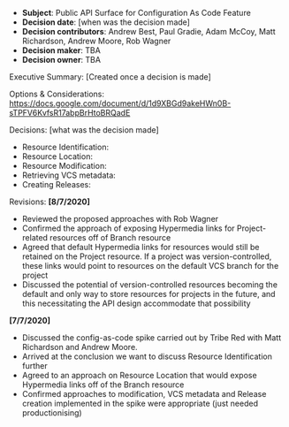  - **Subject**: Public API Surface for Configuration As Code Feature
 - **Decision date**: [when was the decision made]
 - **Decision contributors**: Andrew Best, Paul Gradie, Adam McCoy, Matt Richardson, Andrew Moore, Rob Wagner
 - **Decision maker**: TBA
 - **Decision owner**: TBA

Executive Summary: [Created once a decision is made]

Options & Considerations: https://docs.google.com/document/d/1d9XBGd9akeHWn0B-sTPFV6KvfsR17abpBrHtoBRQadE

Decisions: [what was the decision made]

- Resource Identification:
- Resource Location:
- Resource Modification:
- Retrieving VCS metadata:
- Creating Releases:

Revisions: 
**[8/7/2020]**
- Reviewed the proposed approaches with Rob Wagner
- Confirmed the approach of exposing Hypermedia links for Project-related resources off of Branch resource
- Agreed that default Hypermedia links for resources would still be retained on the Project resource. If a project was version-controlled, these links would point to resources on the default VCS branch for the project
- Discussed the potential of version-controlled resources becoming the default and only way to store resources for projects in the future, and this necessitating the API design accommodate that possibility

**[7/7/2020]**
- Discussed the config-as-code spike carried out by Tribe Red with Matt Richardson and Andrew Moore. 
- Arrived at the conclusion we want to discuss Resource Identification further
- Agreed to an approach on Resource Location that would expose Hypermedia links off of the Branch resource
- Confirmed approaches to modification, VCS metadata and Release creation implemented in the spike were appropriate (just needed productionising)